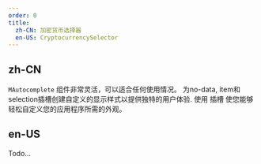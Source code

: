 ```yaml
---
order: 0
title:
  zh-CN: 加密货币选择器
  en-US: CryptocurrencySelector
---
```


## zh-CN

`MAutocomplete` 组件非常灵活，可以适合任何使用情况。 为no-data, item和selection插槽创建自定义的显示样式以提供独特的用户体验. 使用 插槽 使您能够轻松自定义您的应用程序所需的外观。

## en-US

Todo...

